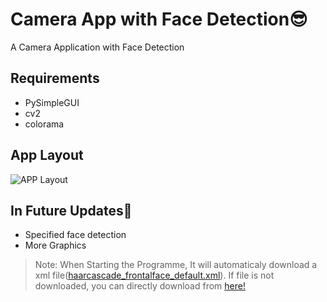 # Camera App with Face Detection😎
A Camera Application with Face Detection

## Requirements
* PySimpleGUI
* cv2
* colorama

## App Layout
![APP Layout](https://github.com/JohnPaul2011/Camera-App-with-Face-Detection/assets/94855398/33b706d2-a742-4474-8722-56593812cb37)

## In Future Updates🎉
* Specified face detection
* More Graphics

>Note: When Starting the Programme, It will automaticaly download a xml file([haarcascade_frontalface_default.xml](https://github.com/opencv/opencv/blob/4.x/data/haarcascades/haarcascade_frontalface_default.xml)). If file is not downloaded, you can directly download from [here!](https://github.com/opencv/opencv/blob/4.x/data/haarcascades/haarcascade_frontalface_default.xml)
